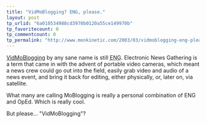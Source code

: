 ```yaml
---
title: "VidMoBlogging? ENG, please."
layout: post
tp_urlid: "6a010534988cd3970b0120a55ce149970b"
tp_favoritecount: 0
tp_commentcount: 0
tp_permalink: "http://www.monkinetic.com/2003/03/vidmoblogging-eng-please.html"
---
```

<a href="http://www.smartmobs.com/archives/000804.html">VidMoBlogging</a> by any sane name is still <acronym title="Electronic News Gathering">ENG</acronym>. Electronic News Gathering is a term that came in with the advent of portable video cameras, which meant a news crew could go out into the field, easily grab video and audio of a news event, and bring it back for editing, either physically, or, later on, via satellite.

What many are calling MoBlogging is really a personal combination of ENG and  OpEd. Which is really cool.

But please... &quot;VidMoBlogging&quot;?

